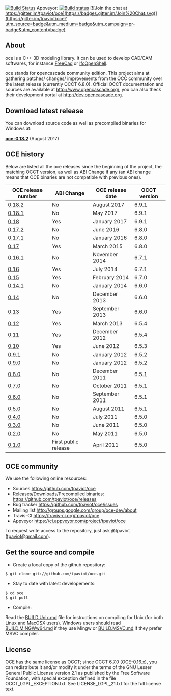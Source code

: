 [![Build Status](https://travis-ci.org/tpaviot/oce.png?branch=master)](https://travis-ci.org/tpaviot/oce)
Appveyor:
[![Build status](https://ci.appveyor.com/api/projects/status/ff5s1jjpao8kf2c4?svg=true)](https://ci.appveyor.com/project/tpaviot/oce)
[![Join the chat at https://gitter.im/tpaviot/oce](https://badges.gitter.im/Join%20Chat.svg)](https://gitter.im/tpaviot/oce?utm_source=badge&utm_medium=badge&utm_campaign=pr-badge&utm_content=badge)

## About

oce is a C++ 3D modeling library. It can be used to develop CAD/CAM softwares, for instance [FreeCad](http://www.freecadweb.org/) or [IfcOpenShell](http://www.ifcopenshell.org/).

oce stands for **o**pencascade **c**ommunity **e**dition. This project aims at gathering patches/ changes/ improvements from the OCC community over the latest release (currently OCCT 6.8.0). Official OCCT documentation and sources are available at http://www.opencascade.org/, you can also theck their development portal at http://dev.opencascade.org. 

## Download latest release

You can download source code as well as precompiled binaries for Windows at:

**[oce-0.18.2](https://github.com/tpaviot/oce/releases/tag/OCE-0.18.2)** (August 2017)

## OCE history

Below are listed all the oce releases since the beginning of the project, the matching OCCT version, as well as ABI Change if any (an ABI change means that OCE binaries are not compatible with previous ones).

| OCE release number | ABI Change | OCE release date | OCCT version |
| ------------- | ------------- |  ------------- |------------- |
| [0.18.2](https://github.com/tpaviot/oce/releases/tag/OCE-0.18.2)  | No | August 2017 | 6.9.1
| [0.18.1](https://github.com/tpaviot/oce/releases/tag/OCE-0.18.1)  | No | May 2017 | 6.9.1
| [0.18](https://github.com/tpaviot/oce/releases/tag/OCE-0.18)  | Yes | January 2017 | 6.9.1
| [0.17.2](https://github.com/tpaviot/oce/releases/tag/OCE-0.17.2)  | No | June 2016 | 6.8.0 
| [0.17.1](https://github.com/tpaviot/oce/releases/tag/OCE-0.17.1)  | No | January 2016 | 6.8.0 |
| [0.17](https://github.com/tpaviot/oce/releases/tag/OCE-0.17)  | Yes | March 2015 | 6.8.0 |
| [0.16.1](https://github.com/tpaviot/oce/releases/tag/OCE-0.16.1) | No | November 2014 | 6.7.1 |
| [0.16](https://github.com/tpaviot/oce/releases/tag/OCE-0.16) | Yes | July 2014 | 6.7.1 |
| [0.15](https://github.com/tpaviot/oce/releases/tag/OCE-0.15) | Yes | February 2014 | 6.7.0 |
| [0.14.1](https://github.com/tpaviot/oce/releases/tag/OCE-0.14.1) | No | January 2014 | 6.6.0 |
| [0.14](https://github.com/tpaviot/oce/releases/tag/OCE-0.14) | No | December 2013 | 6.6.0 |
| [0.13](https://github.com/tpaviot/oce/releases/tag/OCE-0.13) | Yes | September 2013 | 6.6.0 |
| [0.12](https://github.com/tpaviot/oce/releases/tag/OCE-0.12) | Yes | March 2013 | 6.5.4 |
| [0.11](https://github.com/tpaviot/oce/releases/tag/OCE-0.11) | Yes | December 2012 | 6.5.4 |
| [0.10](https://github.com/tpaviot/oce/releases/tag/OCE-0.10) | Yes | June 2012 | 6.5.3 |
| [0.9.1](https://github.com/tpaviot/oce/releases/tag/OCE-0.9.1) | No | January 2012 | 6.5.2 |
| [0.9.0](https://github.com/tpaviot/oce/releases/tag/OCE-0.9.0) | No | January 2012 | 6.5.2 |
| [0.8.0](https://github.com/tpaviot/oce/releases/tag/OCE-0.8.0) | No | December 2011 | 6.5.1 |
| [0.7.0](https://github.com/tpaviot/oce/releases/tag/OCE-0.7.0) | No | October 2011 | 6.5.1 |
| [0.6.0](https://github.com/tpaviot/oce/releases/tag/OCE-0.6.0) | No | September 2011 | 6.5.1 |
| [0.5.0](https://github.com/tpaviot/oce/releases/tag/OCE-0.5.0) | No | August 2011 | 6.5.1 |
| [0.4.0](https://github.com/tpaviot/oce/releases/tag/OCE-0.4.0) | No | July 2011 | 6.5.0 |
| [0.3.0](https://github.com/tpaviot/oce/releases/tag/OCE-0.3.0) | No | June 2011 | 6.5.0 |
| [0.2.0](https://github.com/tpaviot/oce/releases/tag/OCE-0.2.0) | No | May 2011 | 6.5.0 |
| [0.1.0](https://github.com/tpaviot/oce/releases/tag/OCE-0.1.0) |  First public release | April 2011 | 6.5.0 |

## OCE community

We use the following online resources:
  * Sources
       https://github.com/tpaviot/oce
  * Releases/Downloads/Precompiled binaries:
       https://github.com/tpaviot/oce/releases
  * Bug tracker
       https://github.com/tpaviot/oce/issues
  * Mailing list
       http://groups.google.com/group/oce-dev/about
  * Travis-CI
       https://travis-ci.org/tpaviot/oce
  * Appveyor
       https://ci.appveyor.com/project/tpaviot/oce

To request write access to the repository, just ask @tpaviot (tpaviot@gmail.com).

## Get the source and compile
 
  * Create a local copy of the github repository:
``` bash
$ git clone git://github.com/tpaviot/oce.git
```
  * Stay to date with latest developements:

``` bash
$ cd oce
$ git pull
```
  * Compile:

Read the [BUILD.Unix.md](BUILD.Unix.md) file for instructions on compiling for Unix (for both Linux and MacOSX users). Windows users should read [BUILD.MINGWw64.md](BUILD.MINGWw64.md) if they use Mingw or [BUILD.MSVC.md](BUILD.MSVC.md) if they prefer MSVC compiler.

## License

OCE has the same license as OCCT; since OCCT 6.7.0 (OCE-0.16.x), you can redistribute it and/or modify it under the terms of the GNU Lesser General Public License version 2.1 as published by the Free Software Foundation, with special exception defined in the file OCCT_LGPL_EXCEPTION.txt. See LICENSE_LGPL_21.txt for the full license text.
